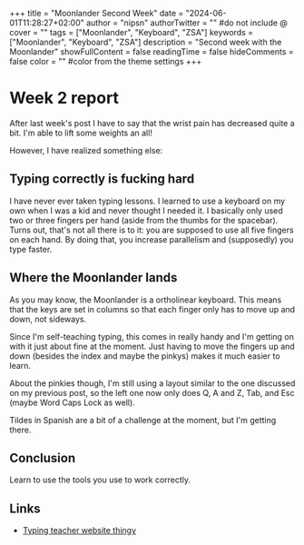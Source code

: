 +++
title = "Moonlander Second Week"
date = "2024-06-01T11:28:27+02:00"
author = "nipsn"
authorTwitter = "" #do not include @
cover = ""
tags = ["Moonlander", "Keyboard", "ZSA"]
keywords = ["Moonlander", "Keyboard", "ZSA"]
description = "Second week with the Moonlander"
showFullContent = false
readingTime = false
hideComments = false
color = "" #color from the theme settings
+++

# Week 2 report

After last week's post I have to say that the wrist pain has decreased quite a bit. I'm able to lift some weights an all!

However, I have realized something else:

## Typing correctly is fucking hard

I have never ever taken typing lessons. I learned to use a keyboard on my own when I was a kid and never thought I needed it. I basically only used two or three fingers per hand (aside from the thumbs for the spacebar). Turns out, that's not all there is to it: you are supposed to use all five fingers on each hand. By doing that, you increase parallelism and (supposedly) you type faster.

## Where the Moonlander lands

As you may know, the Moonlander is a ortholinear keyboard. This means that the keys are set in columns so that each finger only has to move up and down, not sideways.

Since I'm self-teaching typing, this comes in really handy and I'm getting on with it just about fine at the moment. Just having to move the fingers up and down (besides the index and maybe the pinkys) makes it much easier to learn.

About the pinkies though, I'm still using a layout similar to the one discussed on my previous post, so the left one now only does Q, A and Z, Tab, and Esc (maybe Word Caps Lock as well).

Tildes in Spanish are a bit of a challenge at the moment, but I'm getting there.

## Conclusion

Learn to use the tools you use to work correctly.

## Links

* [Typing teacher website thingy](https://www.keybr.com/)
